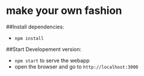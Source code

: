 # make your own fashion

##Install dependencies:
* ```npm install```

##Start Developement version:
* ```npm start``` to serve the webapp
* open the browser and go to ```http://localhost:3000```

